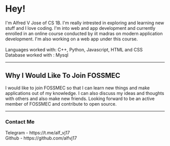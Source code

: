 <hmtl>
<body>

<h1> 
    Hey! 
</h1>

<p>
   I'm Alfred V Jose of CS 1B. I'm really intrested in exploring and learning new stuff and I love coding. I'm into web and app development and currently enrolled in an online course conducted by iit madras on modern application development. I'm also working on a web app under this course.<br/><br/> 
   Languages worked with: C++, Python, Javascript, HTML and CSS<br/>
   Database worked with : Mysql<br/>
</p>

<hr>

<h2>
    Why I Would Like To Join FOSSMEC 
</h2>

<p>
   I would like to join FOSSMEC so that I can learn new things and make applications out of my knowledge. I can also discuss my ideas and thoughts with others and also make new friends. Looking forward to be an active member of FOSSMEC and contribute to open source.<br/>
</p>   

<hr>

<h3>
    Contact Me
</h3>

<p>
   Telegram - https://t.me/alf_vj17<br/>
   Github   - https://github.com/alfvj17
</p>

</body>
</html>
   
  
